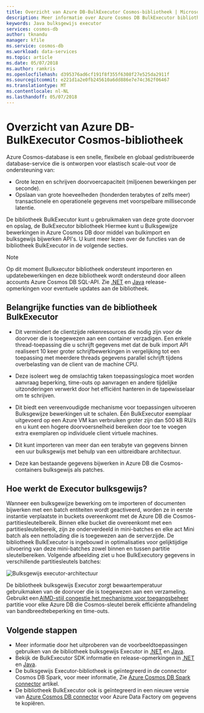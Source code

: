 ```yaml
---
title: Overzicht van Azure DB-BulkExecutor Cosmos-bibliotheek | Microsoft Docs
description: Meer informatie over Azure Cosmos DB BulkExecutor bibliotheek, de voordelen van het gebruik van de bibliotheek en de bijbehorende architectuur.
keywords: Java bulksgewijs executor
services: cosmos-db
author: tknandu
manager: kfile
ms.service: cosmos-db
ms.workload: data-services
ms.topic: article
ms.date: 05/07/2018
ms.author: ramkris
ms.openlocfilehash: d395376ad6cf191f8f355f6308f27e525da2911f
ms.sourcegitcommit: e221d1a2e0fb245610a6dd886e7e74c362f06467
ms.translationtype: MT
ms.contentlocale: nl-NL
ms.lasthandoff: 05/07/2018
---
```

# <a name="azure-cosmos-db-bulkexecutor-library-overview"></a>Overzicht van Azure DB-BulkExecutor Cosmos-bibliotheek
 
Azure Cosmos-database is een snelle, flexibele en globaal gedistribueerde database-service die is ontworpen voor elastisch scale-out voor de ondersteuning van: 

* Grote lezen en schrijven doorvoercapaciteit (miljoenen bewerkingen per seconde).  
* Opslaan van grote hoeveelheden (honderden terabytes of zelfs meer) transactionele en operationele gegevens met voorspelbare milliseconde latentie.  

De bibliotheek BulkExecutor kunt u gebruikmaken van deze grote doorvoer en opslag, de BulkExecutor bibliotheek Hiermee kunt u Bulksgewijze bewerkingen in Azure Cosmos DB door middel van bulkimport en bulksgewijs bijwerken API's. U kunt meer lezen over de functies van de bibliotheek BulkExecutor in de volgende secties. 

> [!NOTE] 
> Op dit moment Bulkxecutor bibliotheek ondersteunt importeren en updatebewerkingen en deze bibliotheek wordt ondersteund door alleen accounts Azure Cosmos DB SQL-API. Zie [.NET](sql-api-sdk-bulk-executor-dot-net.md) en [Java](sql-api-sdk-bulk-executor-java.md) release-opmerkingen voor eventuele updates aan de bibliotheek.
 
## <a name="key-features-of-the-bulkexecutor-library"></a>Belangrijke functies van de bibliotheek BulkExecutor  
 
* Dit vermindert de clientzijde rekenresources die nodig zijn voor de doorvoer die is toegewezen aan een container verzadigen. Een enkele thread-toepassing die u schrijft gegevens met dat de bulk import API realiseert 10 keer groter schrijfbewerkingen in vergelijking tot een toepassing met meerdere threads gegevens parallel schrijft tijdens overbelasting van de client van de machine CPU.  

* Deze isoleert weg de omslachtig taken toepassingslogica moet worden aanvraag beperking, time-outs op aanvragen en andere tijdelijke uitzonderingen verwerkt door het efficiënt hanteren in de tapewisselaar om te schrijven.  

* Dit biedt een vereenvoudigde mechanisme voor toepassingen uitvoeren Bulksgewijze bewerkingen uit te schalen. Één BulkExecutor exemplaar uitgevoerd op een Azure VM kan verbruiken groter zijn dan 500 kB RU/s en u kunt een hogere doorvoersnelheid bereiken door toe te voegen extra exemplaren op individuele client virtuele machines.  
 
* Dit kunt importeren van meer dan een terabyte van gegevens binnen een uur bulksgewijs met behulp van een uitbreidbare architectuur.  

* Deze kan bestaande gegevens bijwerken in Azure DB die Cosmos-containers bulksgewijs als patches. 
 
## <a name="how-does-the-bulk-executor-operate"></a>Hoe werkt de Executor bulksgewijs? 

Wanneer een bulksgewijze bewerking om te importeren of documenten bijwerken met een batch entiteiten wordt geactiveerd, worden ze in eerste instantie verplaatste in buckets overeenkomt met de Azure DB die Cosmos-partitiesleutelbereik. Binnen elke bucket die overeenkomt met een partitiesleutelbereik, zijn ze onderverdeeld in mini-batches en elke act Mini batch als een nettolading die is toegewezen aan de serverzijde. De bibliotheek BulkExecutor is ingebouwd in optimalisaties voor gelijktijdige uitvoering van deze mini-batches zowel binnen en tussen partitie sleutelbereiken. Volgende afbeelding ziet u hoe BulkExecutory gegevens in verschillende partitiesleutels batches:  

![Bulksgewijs executor-architectuur](./media/bulk-executor-overview/bulk-executor-architecture.png)

De bibliotheek bulksgewijs Executor zorgt bewaartemperatuur gebruikmaken van de doorvoer die is toegewezen aan een verzameling. Gebruikt een [AIMD-stijl congestie het mechanisme voor toegangsbeheer](https://tools.ietf.org/html/rfc5681) partitie voor elke Azure DB die Cosmos-sleutel bereik efficiënte afhandeling van bandbreedtebeperking en time-outs. 

## <a name="next-steps"></a>Volgende stappen 
  
* Meer informatie door het uitproberen van de voorbeeldtoepassingen gebruiken van de bibliotheek bulksgewijs Executor in [.NET](bulk-executor-dot-net.md) en [Java](bulk-executor-java.md).  
* Bekijk de BulkExecutor SDK informatie en release-opmerkingen in [.NET](sql-api-sdk-bulk-executor-dot-net.md) en [Java](sql-api-sdk-bulk-executor-java.md).
* De bulksgewijs Executor-bibliotheek is geïntegreerd in de connector Cosmos DB Spark, voor meer informatie, Zie [Azure Cosmos DB Spark connector](spark-connector.md) artikel.  
* De bibliotheek BulkExecutor ook is geïntegreerd in een nieuwe versie van [Azure Cosmos DB connector](https://aka.ms/bulkexecutor-adf-v2) voor Azure Data Factory om gegevens te kopiëren.
